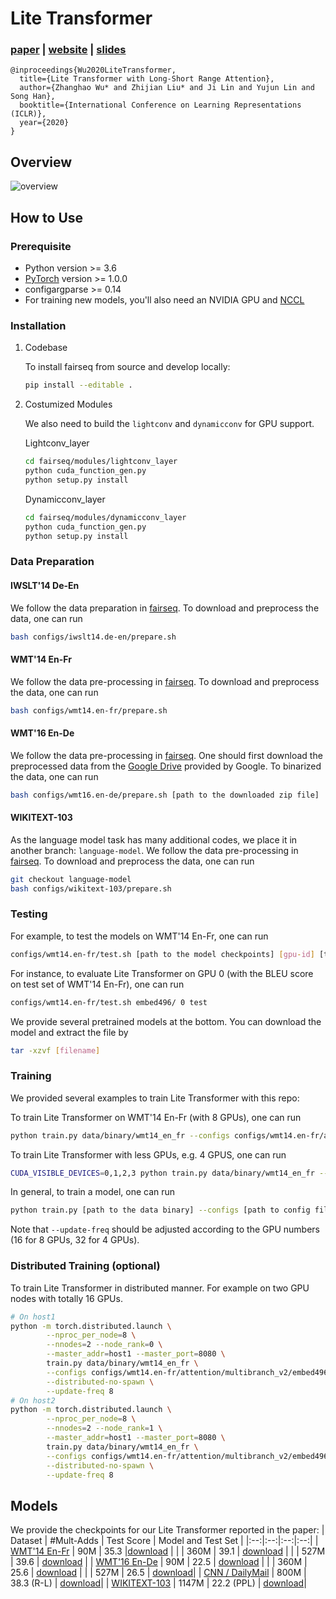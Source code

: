 # Lite Transformer

### [paper](https://arxiv.org/abs/2004.11886) | [website](https://hanlab.mit.edu/projects/litetransformer/) | [slides]([https://hanlab.mit.edu/projects/litetransformer/](https://hanlab.mit.edu/projects/litetransformer/Presentation_LiteTransformer.pdf)) 

```
@inproceedings{Wu2020LiteTransformer,
  title={Lite Transformer with Long-Short Range Attention},
  author={Zhanghao Wu* and Zhijian Liu* and Ji Lin and Yujun Lin and Song Han},
  booktitle={International Conference on Learning Representations (ICLR)},
  year={2020}
}
```

## Overview

![overview](figures/overview.png?raw=true "overview")

## How to Use

### Prerequisite

* Python version >= 3.6
* [PyTorch](http://pytorch.org/) version >= 1.0.0
* configargparse >= 0.14
* For training new models, you'll also need an NVIDIA GPU and [NCCL](https://github.com/NVIDIA/nccl)

### Installation

1. Codebase
    
    To install fairseq from source and develop locally:
    ```bash
    pip install --editable .
    ```

2. Costumized Modules

    We also need to build the `lightconv` and `dynamicconv` for GPU support.

    Lightconv_layer
    ```bash
    cd fairseq/modules/lightconv_layer
    python cuda_function_gen.py
    python setup.py install
    ```
    Dynamicconv_layer
    ```bash
    cd fairseq/modules/dynamicconv_layer
    python cuda_function_gen.py
    python setup.py install
    ```

### Data Preparation
#### IWSLT'14 De-En
We follow the data preparation in [fairseq](github.com/pytorch/fairseq). To download and preprocess the data, one can run
```bash
bash configs/iwslt14.de-en/prepare.sh
```

#### WMT'14 En-Fr
We follow the data pre-processing in [fairseq](github.com/pytorch/fairseq).  To download and preprocess the data, one can run
```bash
bash configs/wmt14.en-fr/prepare.sh
```

#### WMT'16 En-De
We follow the data pre-processing in [fairseq](github.com/pytorch/fairseq). One should first download the preprocessed data from the [Google Drive](https://drive.google.com/uc?export=download&id=0B_bZck-ksdkpM25jRUN2X2UxMm8) provided by Google. To binarized the data, one can run
```bash
bash configs/wmt16.en-de/prepare.sh [path to the downloaded zip file]
```

#### WIKITEXT-103
As the language model task has many additional codes, we place it in another branch: `language-model`.
We follow the data pre-processing in [fairseq](github.com/pytorch/fairseq).  To download and preprocess the data, one can run
```bash
git checkout language-model
bash configs/wikitext-103/prepare.sh
```

### Testing

For example, to test the models on WMT'14 En-Fr, one can run
```bash
configs/wmt14.en-fr/test.sh [path to the model checkpoints] [gpu-id] [test|valid]
```
For instance, to evaluate Lite Transformer on GPU 0 (with the BLEU score on test set of WMT'14 En-Fr), one can run
```bash
configs/wmt14.en-fr/test.sh embed496/ 0 test
```
We provide several pretrained models at the bottom. You can download the model and extract the file by
```bash
tar -xzvf [filename]
```

### Training
We provided several examples to train Lite Transformer with this repo:

To train Lite Transformer on WMT'14 En-Fr (with 8 GPUs), one can run
```bash
python train.py data/binary/wmt14_en_fr --configs configs/wmt14.en-fr/attention/multibranch_v2/embed496.yml
```
To train Lite Transformer with less GPUs, e.g. 4 GPUS, one can run
```bash
CUDA_VISIBLE_DEVICES=0,1,2,3 python train.py data/binary/wmt14_en_fr --configs configs/wmt14.en-fr/attention/multibranch_v2/embed496.yml --update-freq 32
```
In general, to train a model, one can run
```bash
python train.py [path to the data binary] --configs [path to config file] [override options]
```
Note that `--update-freq` should be adjusted according to the GPU numbers (16 for 8 GPUs, 32 for 4 GPUs).

### Distributed Training (optional)

To train Lite Transformer in distributed manner. For example on two GPU nodes with totally 16 GPUs.
```bash
# On host1
python -m torch.distributed.launch \
        --nproc_per_node=8 \
        --nnodes=2 --node_rank=0 \
        --master_addr=host1 --master_port=8080 \
        train.py data/binary/wmt14_en_fr \
        --configs configs/wmt14.en-fr/attention/multibranch_v2/embed496.yml \
        --distributed-no-spawn \
        --update-freq 8
# On host2
python -m torch.distributed.launch \
        --nproc_per_node=8 \
        --nnodes=2 --node_rank=1 \
        --master_addr=host1 --master_port=8080 \
        train.py data/binary/wmt14_en_fr \
        --configs configs/wmt14.en-fr/attention/multibranch_v2/embed496.yml \
        --distributed-no-spawn \
        --update-freq 8
```

## Models
We provide the checkpoints for our Lite Transformer reported in the paper:
| Dataset | \#Mult-Adds | Test Score | Model and Test Set |
|:--:|:--:|:--:|:--:|
| [WMT'14 En-Fr](http://statmt.org/wmt14/translation-task.html#Download) | 90M | 35.3 |[download](https://drive.google.com/open?id=10Iotg0dnt9sJTqEghtNhIIwJL1R3LYBe) |
| | 360M | 39.1 | [download](https://drive.google.com/open?id=10WMpIrdnDRWa_7afYJsqiiONdWlTLrJs) |
| | 527M | 39.6 | [download](https://drive.google.com/open?id=10Wfv80wOTkL-hkXNyxM8IVlcroHuuUvA) |
| [WMT'16 En-De](https://statmt.org/wmt16/translation-task.html#Download) | 90M | 22.5 | [download](https://drive.google.com/open?id=10ArxzUsMZ8gDe6zw5d3xTHYmeUasys1q) |
| | 360M | 25.6 | [download](https://drive.google.com/open?id=10Fd1iXFiOtuwjxm1K8S2RqiEeCuDhxYn) |
| | 527M | 26.5 | [download](https://drive.google.com/open?id=10HYj-rcJ4CIPp-BtpckkmYIgzH5Urrz0)|
| [CNN / DailyMail](https://github.com/abisee/cnn-dailymail) | 800M | 38.3 (R-L) | [download](https://drive.google.com/open?id=14sQZ_H7HMQGhL7Ko1WkktWUvbEslOeu9)|
| [WIKITEXT-103](https://einstein.ai/research/the-wikitext-long-term-dependency-language-modeling-dataset) | 1147M | 22.2 (PPL) | [download](https://drive.google.com/file/d/14gT1j5VERgtDFfo2Ef1yOiliT9Y2eKe_/view?usp=sharing)|

